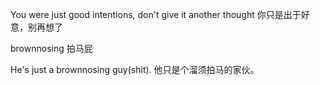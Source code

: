 You were just good intentions, don't give it another thought
你只是出于好意，别再想了  <br>


brownnosing 拍马屁 <br>

He's just a brownnosing guy(shit). 
他只是个溜须拍马的家伙。<br>
